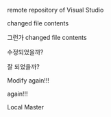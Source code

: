 ﻿remote repository of Visual Studio

changed file contents

 그런가
changed file contents

수정되었을까?

잘 되었을까?

Modify again!!!

again!!!

Local Master